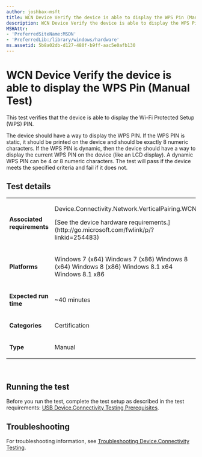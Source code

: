 ```yaml
---
author: joshbax-msft
title: WCN Device Verify the device is able to display the WPS Pin (Manual Test)
description: WCN Device Verify the device is able to display the WPS Pin (Manual Test)
MSHAttr:
- 'PreferredSiteName:MSDN'
- 'PreferredLib:/library/windows/hardware'
ms.assetid: 5b8a02db-d127-480f-b9ff-aac5e0afb130
---
```


# WCN Device Verify the device is able to display the WPS Pin (Manual Test)


This test verifies that the device is able to display the Wi-Fi Protected Setup (WPS) PIN.

The device should have a way to display the WPS PIN. If the WPS PIN is static, it should be printed on the device and should be exactly 8 numeric characters. If the WPS PIN is dynamic, then the device should have a way to display the current WPS PIN on the device (like an LCD display). A dynamic WPS PIN can be 4 or 8 numeric characters. The test will pass if the device meets the specified criteria and fail if it does not.

## Test details


<table>
<colgroup>
<col width="50%" />
<col width="50%" />
</colgroup>
<tbody>
<tr class="odd">
<td><p><strong>Associated requirements</strong></p></td>
<td><p>Device.Connectivity.Network.VerticalPairing.WCN</p>
<p>[See the device hardware requirements.](http://go.microsoft.com/fwlink/p/?linkid=254483)</p></td>
</tr>
<tr class="even">
<td><p><strong>Platforms</strong></p></td>
<td><p>Windows 7 (x64) Windows 7 (x86) Windows 8 (x64) Windows 8 (x86) Windows 8.1 x64 Windows 8.1 x86</p></td>
</tr>
<tr class="odd">
<td><p><strong>Expected run time</strong></p></td>
<td><p>~40 minutes</p></td>
</tr>
<tr class="even">
<td><p><strong>Categories</strong></p></td>
<td><p>Certification</p></td>
</tr>
<tr class="odd">
<td><p><strong>Type</strong></p></td>
<td><p>Manual</p></td>
</tr>
</tbody>
</table>

 

## Running the test


Before you run the test, complete the test setup as described in the test requirements: [USB Device.Connectivity Testing Prerequisites](usb-deviceconnectivity-testing-prerequisites.md).

## Troubleshooting


For troubleshooting information, see [Troubleshooting Device.Connectivity Testing](troubleshooting-deviceconnectivity-testing.md).

 

 






